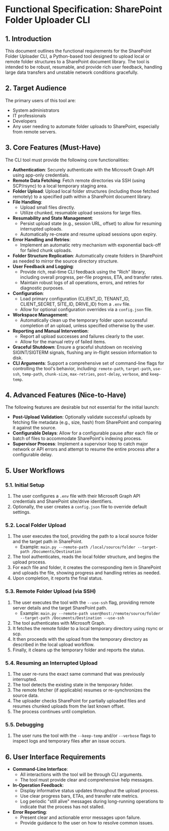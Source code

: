 # Functional Specification: SharePoint Folder Uploader CLI

## 1. Introduction

This document outlines the functional requirements for the SharePoint Folder Uploader CLI, a Python-based tool designed to upload local or remote folder structures to a SharePoint document library. The tool is intended to be robust, resumable, and provide rich user feedback, handling large data transfers and unstable network conditions gracefully.

## 2. Target Audience

The primary users of this tool are:
- System administrators
- IT professionals
- Developers
- Any user needing to automate folder uploads to SharePoint, especially from remote servers.

## 3. Core Features (Must-Have)

The CLI tool must provide the following core functionalities:

- **Authentication**: Securely authenticate with the Microsoft Graph API using app-only credentials.
- **Remote Data Fetching**: Fetch remote directories via SSH (using SCP/rsync) to a local temporary staging area.
- **Folder Upload**: Upload local folder structures (including those fetched remotely) to a specified path within a SharePoint document library.
- **File Handling**:
    - Upload small files directly.
    - Utilize chunked, resumable upload sessions for large files.
- **Resumability and State Management**:
    - Persist upload state (e.g., session URL, offset) to allow for resuming interrupted uploads.
    - Automatically re-create and resume upload sessions upon expiry.
- **Error Handling and Retries**:
    - Implement an automatic retry mechanism with exponential back-off for failed chunk uploads.
- **Folder Structure Replication**: Automatically create folders in SharePoint as needed to mirror the source directory structure.
- **User Feedback and Logging**:
    - Provide rich, real-time CLI feedback using the "Rich" library, including overall progress, per-file progress, ETA, and transfer rates.
    - Maintain robust logs of all operations, errors, and retries for diagnostic purposes.
- **Configuration**:
    - Load primary configuration (CLIENT_ID, TENANT_ID, CLIENT_SECRET, SITE_ID, DRIVE_ID) from a `.env` file.
    - Allow for optional configuration overrides via a `config.json` file.
- **Workspace Management**:
    - Automatically clean up the temporary folder upon successful completion of an upload, unless specified otherwise by the user.
- **Reporting and Manual Intervention**:
    - Report all upload successes and failures clearly to the user.
    - Allow for the manual retry of failed items.
- **Graceful Shutdown**: Ensure a graceful shutdown on receiving SIGINT/SIGTERM signals, flushing any in-flight session information to disk.
- **CLI Arguments**: Support a comprehensive set of command-line flags for controlling the tool's behavior, including: `remote-path`, `target-path`, `use-ssh`, `temp-path`, `chunk-size`, `max-retries`, `post-delay`, `verbose`, and `keep-temp`.

## 4. Advanced Features (Nice-to-Have)

The following features are desirable but not essential for the initial launch:

- **Post-Upload Validation**: Optionally validate successful uploads by fetching file metadata (e.g., size, hash) from SharePoint and comparing it against the source.
- **Configurable Delays**: Allow for a configurable pause after each file or batch of files to accommodate SharePoint's indexing process.
- **Supervisor Process**: Implement a supervisor loop to catch major network or API errors and attempt to resume the entire process after a configurable delay.

## 5. User Workflows

### 5.1. Initial Setup
1.  The user configures a `.env` file with their Microsoft Graph API credentials and SharePoint site/drive identifiers.
2.  Optionally, the user creates a `config.json` file to override default settings.

### 5.2. Local Folder Upload
1.  The user executes the tool, providing the path to a local source folder and the target path in SharePoint.
    -   Example: `main.py --remote-path /local/source/folder --target-path /Documents/Destination`
2.  The tool authenticates, reads the local folder structure, and begins the upload process.
3.  For each file and folder, it creates the corresponding item in SharePoint and uploads the file, showing progress and handling retries as needed.
4.  Upon completion, it reports the final status.

### 5.3. Remote Folder Upload (via SSH)
1.  The user executes the tool with the `--use-ssh` flag, providing remote server details and the target SharePoint path.
    -   Example: `main.py --remote-path user@host:/remote/source/folder --target-path /Documents/Destination --use-ssh`
2.  The tool authenticates with Microsoft Graph.
3.  It fetches the remote folder to a local temporary directory using rsync or scp.
4.  It then proceeds with the upload from the temporary directory as described in the local upload workflow.
5.  Finally, it cleans up the temporary folder and reports the status.

### 5.4. Resuming an Interrupted Upload
1.  The user re-runs the exact same command that was previously interrupted.
2.  The tool detects the existing state in the temporary folder.
3.  The remote fetcher (if applicable) resumes or re-synchronizes the source data.
4.  The uploader checks SharePoint for partially uploaded files and resumes chunked uploads from the last known offset.
5.  The process continues until completion.

### 5.5. Debugging
1.  The user runs the tool with the `--keep-temp` and/or `--verbose` flags to inspect logs and temporary files after an issue occurs.

## 6. User Interface Requirements

- **Command-Line Interface**:
    - All interactions with the tool will be through CLI arguments.
    - The tool must provide clear and comprehensive help messages.
- **In-Operation Feedback**:
    - Display informative status updates throughout the upload process.
    - Use clear progress bars, ETAs, and transfer rate metrics.
    - Log periodic "still alive" messages during long-running operations to indicate that the process has not stalled.
- **Error Reporting**:
    - Present clear and actionable error messages upon failure.
    - Provide guidance to the user on how to resolve common issues.